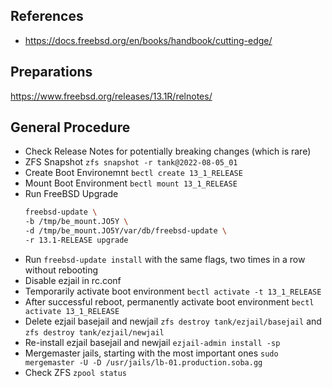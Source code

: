 ## References

* https://docs.freebsd.org/en/books/handbook/cutting-edge/

## Preparations

https://www.freebsd.org/releases/13.1R/relnotes/


## General Procedure

* Check Release Notes for potentially breaking changes (which is rare)
* ZFS Snapshot `zfs snapshot -r tank@2022-08-05_01`
* Create Boot Environemnt `bectl create 13_1_RELEASE`
* Mount Boot Environment `bectl mount 13_1_RELEASE`
* Run FreeBSD Upgrade 
  ```sh
  freebsd-update \                     
  -b /tmp/be_mount.JO5Y \
  -d /tmp/be_mount.JO5Y/var/db/freebsd-update \
  -r 13.1-RELEASE upgrade
  ```
* Run `freebsd-update install` with the same flags, two times in a row without rebooting
* Disable ezjail in rc.conf
* Temporarily activate boot environment `bectl activate -t 13_1_RELEASE`
* After successful reboot, permanently activate boot environment  `bectl activate 13_1_RELEASE`
* Delete ezjail basejail and newjail `zfs destroy tank/ezjail/basejail` and `zfs destroy tank/ezjail/newjail`
* Re-install ezjail basejail and newjail `ezjail-admin install -sp`
* Mergemaster jails, starting with the most important ones `sudo mergemaster -U -D /usr/jails/lb-01.production.soba.gg`
* Check ZFS `zpool status`
